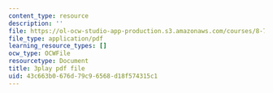```yaml
---
content_type: resource
description: ''
file: https://ol-ocw-studio-app-production.s3.amazonaws.com/courses/8-701-introduction-to-nuclear-and-particle-physics-fall-2020/43c663b0676d79c96568d18f574315c1_JWnQZrnRUGM.pdf
file_type: application/pdf
learning_resource_types: []
ocw_type: OCWFile
resourcetype: Document
title: 3play pdf file
uid: 43c663b0-676d-79c9-6568-d18f574315c1
---
```

